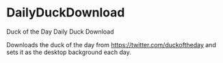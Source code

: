 # DailyDuckDownload
Duck of the Day Daily Duck Download

Downloads the duck of the day from https://twitter.com/duckoftheday and sets it as the desktop background each day.

